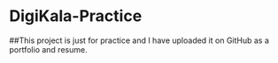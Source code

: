 # DigiKala-Practice
##This project is just for practice and I have uploaded it on GitHub as a portfolio and resume.
